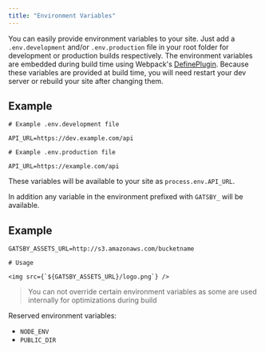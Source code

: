 ```yaml
---
title: "Environment Variables"
---
```


You can easily provide environment variables to your site. Just add a `.env.development` and/or `.env.production` file in your root folder for development or production builds respectively. The environment variables are embedded during build time using Webpack's [DefinePlugin](https://webpack.js.org/plugins/define-plugin/). Because these variables are provided at build time, you will need restart your dev server or rebuild your site after changing them.

## Example

```
# Example .env.development file

API_URL=https://dev.example.com/api
```

```
# Example .env.production file

API_URL=https://example.com/api

```

These variables will be available to your site as `process.env.API_URL`.

In addition any variable in the environment prefixed with `GATSBY_` will be available.

## Example

```
GATSBY_ASSETS_URL=http://s3.amazonaws.com/bucketname
```

```
# Usage

<img src={`${GATSBY_ASSETS_URL}/logo.png`} />

```



> You can not override certain environment variables as some are used internally for optimizations during build

Reserved environment variables:

- `NODE_ENV`
- `PUBLIC_DIR`
